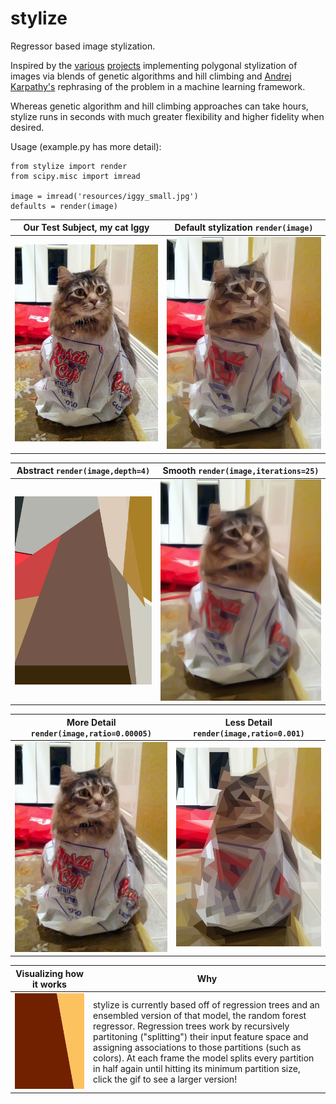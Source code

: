 stylize
=======

Regressor based image stylization.

Inspired by the [various](http://alteredqualia.com/visualization/evolve/) [projects](http://rogeralsing.com/2008/12/07/genetic-programming-evolution-of-mona-lisa/) implementing polygonal stylization of images via blends of genetic algorithms and hill climbing and [Andrej Karpathy's](http://cs.stanford.edu/people/karpathy/convnetjs/demo/image_regression.html) rephrasing of the problem in a machine learning framework.

Whereas genetic algorithm and hill climbing approaches can take hours, stylize runs in seconds with much greater flexibility and higher fidelity when desired.

Usage (example.py has more detail): 
```
from stylize import render
from scipy.misc import imread

image = imread('resources/iggy_small.jpg')
defaults = render(image)
```

Our Test Subject, my cat Iggy  | Default stylization `render(image)`
------------- | -------------
![Iggy](/resources/iggy_small.jpg?raw=true "Iggy looking confused")  | ![Iggy](/resources/defaults_small.png?raw=true "Default stylization with stylize")

Abstract `render(image,depth=4)` | Smooth `render(image,iterations=25)`
------------- | -------------
![Iggy](/example_images/abstract.png?raw=true "Abstract Iggy")  | ![Iggy](/example_images/smoother.png?raw=true "Smooth Iggy")

More Detail `render(image,ratio=0.00005)` | Less Detail `render(image,ratio=0.001)`
------------- | -------------
![Iggy](/example_images/more_detail.png?raw=true "Iggy in all his glory")  | ![Iggy](/example_images/less_detail.png?raw=true "Iggy in low fidelity")

Visualizing how it works | Why
------------- | -------------
![Iggy](/resources/iggy.gif?raw=true "Visualizing how it works")  | stylize is currently based off of regression trees and an ensembled version of that model, the random forest regressor. Regression trees work by recursively partitoning ("splitting") their input feature space and assigning associations to those partitions (such as colors). At each frame the model splits every partition in half again until hitting its minimum partition size, click the gif to see a larger version!

